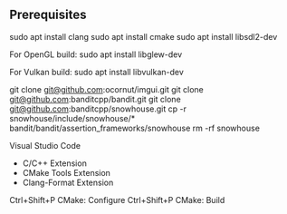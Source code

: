 Prerequisites
-------------
sudo apt install clang
sudo apt install cmake
sudo apt install libsdl2-dev

For OpenGL build:
sudo apt install libglew-dev

For Vulkan build:
sudo apt install libvulkan-dev

git clone git@github.com:ocornut/imgui.git
git clone git@github.com:banditcpp/bandit.git
git clone git@github.com:banditcpp/snowhouse.git
cp -r snowhouse/include/snowhouse/* bandit/bandit/assertion_frameworks/snowhouse
rm -rf snowhouse

Visual Studio Code
+ C/C++ Extension
+ CMake Tools Extension
+ Clang-Format Extension

Ctrl+Shift+P CMake: Configure
Ctrl+Shift+P CMake: Build
